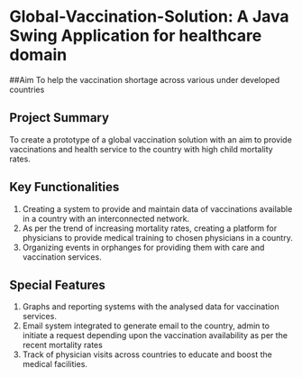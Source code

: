 # Global-Vaccination-Solution: A Java Swing Application for healthcare domain 

##Aim
To help the vaccination shortage across various under developed countries

## Project Summary 
To create a prototype of a global vaccination solution with an aim to provide vaccinations and health service to the country with high child mortality rates.

## Key Functionalities
1. Creating a system to provide and maintain data of vaccinations available in a country with an interconnected network. 
2. As per the trend of increasing mortality rates, creating a platform for physicians to provide medical training to chosen physicians in a country. 
3. Organizing events in orphanges for providing them with care and vaccination services.

## Special Features
1. Graphs and reporting systems with the analysed data for vaccination services. 
2. Email system integrated to generate email to the country, admin to initiate a request depending upon the vaccination availability as per the recent mortality rates 
3. Track of physician visits across countries to educate and boost the medical facilities.

